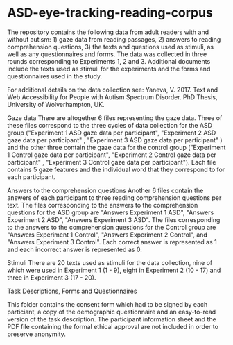 # ASD-eye-tracking-reading-corpus


The repository contains the following data from adult readers with and without autism: 1) gaze data from reading passages, 2) answers to reading comprehension questions, 3) the texts and questions used as stimuli, as well as any questionnaires and forms. The data was collected in three rounds corresponding to Experiments 1, 2 and 3. Additional documents include the texts used as stimuli for the experiments and the forms and questionnaires used in the study.

For additional details on the data collection see: Yaneva, V. 2017. Text and Web Accessibility for People with Autism Spectrum Disorder. PhD Thesis, University of Wolverhampton, UK.

Gaze data
There are altogether 6 files representing the gaze data. Three of these files correspond to the three cycles of data collection for the ASD group ("Experiment 1 ASD gaze data per participant", "Experiment 2 ASD gaze data per participant" , "Experiment 3 ASD gaze data per participant" ) and the other three contain the gaze data for the control group ("Experiment 1 Control gaze data per participant", "Experiment 2 Control gaze data per participant" , "Experiment 3 Control gaze data per participant"). Each file contains 5 gaze features and the individual word that they correspond to for each participant.

Answers to the comprehension questions
Another 6 files contain the answers of each participant to three reading comprehension questions per text. The files corresponding to the answers to the comprehension questions for the ASD group are "Answers Experiment 1 ASD", "Answers Experiment 2 ASD", "Answers Experiment 3 ASD". The files corresponding to the answers to the comprehension questions for the Control group are "Answers Experiment 1 Control", "Answers Experiment 2 Control", and "Answers Experiment 3 Control". Each correct answer is represented as 1 and each incorrect answer is represented as 0.

Stimuli
There are 20 texts used as stimuli for the data collection, nine of which were used in Experiment 1 (1 - 9), eight in Experiment 2 (10 - 17) and three in Experiment 3 (17 - 20).

Task Descriptions, Forms and Questionnaires

This folder contains the consent form which had to be signed by each particiant, a copy of the demographic questionnaire and an easy-to-read version of the task description. The participant information sheet and the PDF file containing the formal ethical approval are not included in order to preserve anonymity.
